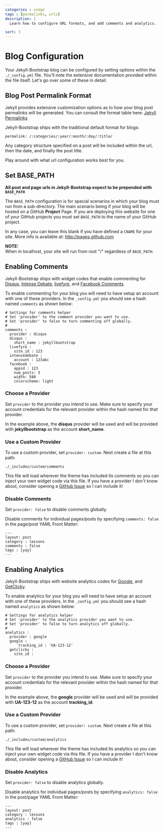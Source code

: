 ```yaml
---
categories : usage
tags : [permalinks, urls]
description: | 
  Learn how to configure URL formats, and add comments and analytics.

sort: 3
---
```


# Blog Configuration

Your Jekyll-Bootstrap blog can be configured by setting options within the `./_config.yml` file.
You'll note the extensive documentation provided within the file itself. Let's go over some of these in detail:

## Blog Post Permalink Format

Jekyll provides extensive customization options as to how your blog post permalinks will be generated.
You can consult the format table here: [Jekyll Permalinks](http://jekyllrb.com/docs/permalinks/)

Jekyll-Bootstrap ships with the traditional default format for blogs:


    permalink: /:categories/:year/:month/:day/:title/

Any category structure specified on a post will be included within the url, then the date, and finally the post title.

Play around with what url configuration works best for you.

## Set BASE\_PATH

**All post and page urls in Jekyll-Bootstrap expect to be prepended with `BASE_PATH`**

The `BASE_PATH` configuration is for special scenarios in which your blog must run from a sub-directory.
The main scenario being if your blog will be hosted on a GitHub **Project** Page.
If you are deploying this website for one of your GitHub projects you must set `BASE_PATH` to the name of your GitHub project.

In any case, you can leave this blank if you have defined a `CNAME` for your site. More info is available at: <http://pages.github.com>

**NOTE:**    
When in localhost, your site will run from root "/" regardless of `BASE_PATH`.


## Enabling Comments

Jekyll-Bootstrap ships with widget codes that enable commenting for [Disqus](http://disqus.com), [Intense Debate](http://intensedebate.com), [livefyre](http://www.livefyre.com/), and [Facebook Comments](https://developers.facebook.com/docs/reference/plugins/comments/).

To enable commenting for your blog you will need to have setup an account with one of these providers.
In the `_config.yml` you should see a hash named `comments` as shown below:


    # Settings for comments helper
    # Set 'provider' to the comment provider you want to use.
    # Set 'provider' to false to turn commenting off globally.
    #
    comments :
      provider : disqus
      disqus :
        short_name : jekyllbootstrap
      livefyre :
        site_id : 123
      intensedebate :
        account : 123abc
      facebook :
        appid : 123
        num_posts: 5
        width: 580
        colorscheme: light



### Choose a Provider

Set `provider` to the provider you intend to use. Make sure to specify your account credentials for the relevant provider within the hash named for _that_ provider.

In the example above, the **disqus** provider will be used and will be provided with **jekyllbootstrap** as the account **short\_name**.

### Use a Custom Provider

To use a custom provider, set `provider: custom`. Next create a file at this path:

    ./_includes/custom/comments

This file will load wherever the theme has included its comments so you can inject your own widget code via this file.
If you have a provider I don't know about, consider opening a [GitHub Issue](http://github.com/plusjade/jekyll-bootstrap/issues) so I can include it!
    
### Disable Comments

Set `provider: false` to disable comments globally. 

Disable comments for individual pages/posts by specifying `comments: false` in the page/post YAML Front Matter:


    ---
    layout: post
    category : lessons
    comments : false
    tags : [yay]
    ---




## Enabling Analytics

Jekyll-Bootstrap ships with website analytics codes for [Google](http://google.com/analytics), and [GetClicky](http://getclicky.com).

To enable analytics for your blog you will need to have setup an account with one of these providers.
In the `_config.yml` you should see a hash named `analytics` as shown below:


    # Settings for analytics helper
    # Set 'provider' to the analytics provider you want to use.
    # Set 'provider' to false to turn analytics off globally.
    #        
    analytics :
      provider : google
      google : 
          tracking_id : 'UA-123-12'
      getclicky :
        site_id :




### Choose a Provider

Set `provider` to the provider you intend to use. Make sure to specify your account credentials for the relevant provider within the hash named for _that_ provider.

In the example above, the **google** provider will be used and will be provided with **UA-123-12** as the account **tracking\_id**.

### Use a Custom Provider

To use a custom provider, set `provider: custom`. Next create a file at this path:


    ./_includes/custom/analytics


This file will load wherever the theme has included its analytics so you can inject your own widget code via this file.
If you have a provider I don't know about, consider opening a [GitHub Issue](http://github.com/plusjade/jekyll-bootstrap/issues) so I can include it!

### Disable Analytics

Set `provider: false` to disable analytics globally. 

Disable analytics for individual pages/posts by specifying `analytics: false` in the post/page YAML Front Matter:


    ---
    layout: post
    category : lessons
    analytics : false
    tags : [yay]
    ---

